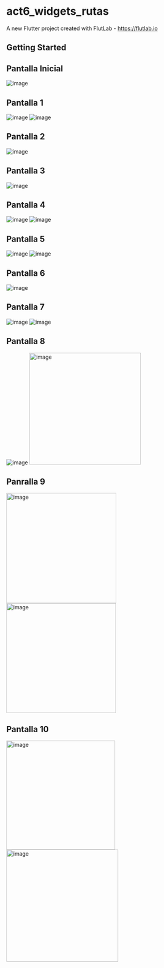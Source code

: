 # act6_widgets_rutas

A new Flutter project created with FlutLab - https://flutlab.io

## Getting Started

## Pantalla Inicial
![image](https://github.com/user-attachments/assets/b939b339-5487-4667-9dcb-862d185a8d72)


## Pantalla 1
![image](https://github.com/user-attachments/assets/93794c49-a932-45c6-9c82-4984cbfa9aea)
![image](https://github.com/user-attachments/assets/b9aad5b2-0e29-40df-9f56-ec7109f38a9b)


## Pantalla 2
![image](https://github.com/user-attachments/assets/f6e5489e-7029-4721-9726-02e9b7a587a1)


## Pantalla 3
![image](https://github.com/user-attachments/assets/b73636b2-b4c5-4c95-9c45-97e9e6f99469)


## Pantalla 4
![image](https://github.com/user-attachments/assets/e098ae39-bd05-460b-acf8-1799341f83e3)
![image](https://github.com/user-attachments/assets/09471a6d-23e0-4f9e-9c46-7e5eac907684)


## Pantalla 5
![image](https://github.com/user-attachments/assets/657aaee3-87a8-4e6d-9421-779589d8aad9)
![image](https://github.com/user-attachments/assets/34f6296c-25dd-46ef-ab41-3eeb996ca78d)


## Pantalla 6
![image](https://github.com/user-attachments/assets/a2bc9b5c-8f6d-4b00-a14d-4e644dc730a6)


## Pantalla 7
![image](https://github.com/user-attachments/assets/dd8d79f0-5033-4ea4-b741-b2cce0256a20)
![image](https://github.com/user-attachments/assets/a31006af-128a-4b0c-89cf-13decf7ac772)


## Pantalla 8
![image](https://github.com/user-attachments/assets/f94d4aee-b09e-431a-84e5-c1f9afbf795f)
<img width="291" alt="image" src="https://github.com/user-attachments/assets/795cb49d-a066-4151-9ed1-8005b8bced90" />


## Panralla 9
<img width="287" alt="image" src="https://github.com/user-attachments/assets/a082bda9-25da-43ff-959b-ee7f270afdc9" />
<img width="286" alt="image" src="https://github.com/user-attachments/assets/102031dd-3a67-473d-93cf-7ba0de4e2d47" />


## Pantalla 10
<img width="284" alt="image" src="https://github.com/user-attachments/assets/29e8e5de-daab-4abd-aab5-115c582490e9" />
<img width="292" alt="image" src="https://github.com/user-attachments/assets/57f23413-18c7-43d2-b21f-bb9006b87e89" />











